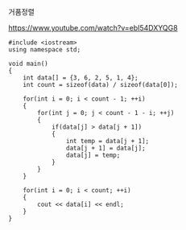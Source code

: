 거품정렬

<https://www.youtube.com/watch?v=ebI54DXYQG8>

	
	#include <iostream>
	using namespace std;
	
	void main()
	{
		int data[] = {3, 6, 2, 5, 1, 4};
		int count = sizeof(data) / sizeof(data[0]);
		
		for(int i = 0; i < count - 1; ++i)
		{
			for(int j = 0; j < count - 1 - i; ++j)
			{
				if(data[j] > data[j + 1])
				{
					int temp = data[j + 1];
					data[j + 1] = data[j];
					data[j] = temp;
				}
			}
		}
	
		for(int i = 0; i < count; ++i)
		{
			cout << data[i] << endl;
		}
	}